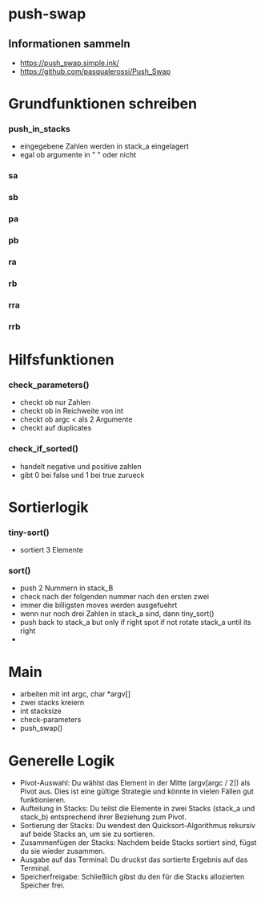 # push-swap
## Informationen sammeln
- https://push_swap.simple.ink/
- https://github.com/pasqualerossi/Push_Swap

# Grundfunktionen schreiben
### push_in_stacks
- eingegebene Zahlen werden in stack_a eingelagert
- egal ob argumente in " " oder nicht

### sa

### sb

### pa

### pb 

### ra

### rb

### rra

### rrb

# Hilfsfunktionen
### check_parameters()
- checkt ob nur Zahlen
- checkt ob in Reichweite von int
- checkt ob argc < als 2 Argumente
- checkt auf duplicates

### check_if_sorted()
- handelt negative und positive zahlen
- gibt 0 bei false und 1 bei true zurueck

# Sortierlogik
### tiny-sort()
- sortiert 3 Elemente

### sort()
- push 2 Nummern in stack_B
- check nach der folgenden nummer nach den ersten zwei
- immer die billigsten moves werden ausgefuehrt
- wenn nur noch drei Zahlen in stack_a sind, dann tiny_sort()
- push back to stack_a but only if right spot if not rotate stack_a until its right
- 

# Main
- arbeiten mit int argc, char *argv[]
- zwei stacks kreiern
- int stacksize
- check-parameters
- push_swap()

# Generelle Logik
- Pivot-Auswahl: Du wählst das Element in der Mitte (argv[argc / 2]) als Pivot aus. Dies ist eine gültige Strategie und könnte in vielen Fällen gut funktionieren.
- Aufteilung in Stacks: Du teilst die Elemente in zwei Stacks (stack_a und stack_b) entsprechend ihrer Beziehung zum Pivot.
- Sortierung der Stacks: Du wendest den Quicksort-Algorithmus rekursiv auf beide Stacks an, um sie zu sortieren.
- Zusammenfügen der Stacks: Nachdem beide Stacks sortiert sind, fügst du sie wieder zusammen.
- Ausgabe auf das Terminal: Du druckst das sortierte Ergebnis auf das Terminal.
- Speicherfreigabe: Schließlich gibst du den für die Stacks allozierten Speicher frei.
